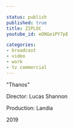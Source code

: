 ```yaml
---

status: publish
published: true
title: ZIPLOC
youtube_id: eONGeiPY7pE

categories:
- broadcast
- video
- work
- tv commercial
---
```

"Thanos"

Director: Lucas Shannon

Production: Landia

2019

